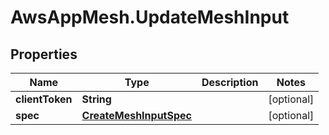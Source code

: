 # AwsAppMesh.UpdateMeshInput

## Properties

Name | Type | Description | Notes
------------ | ------------- | ------------- | -------------
**clientToken** | **String** |  | [optional] 
**spec** | [**CreateMeshInputSpec**](CreateMeshInputSpec.md) |  | [optional] 


